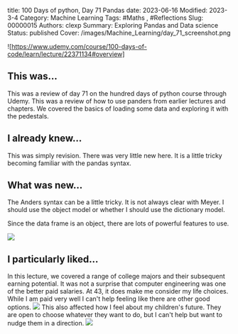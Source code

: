 title: 100 Days of python, Day 71 Pandas
date: 2023-06-16
Modified: 2023-3-4
Category: Machine Learning
Tags: #Maths , #Reflections
Slug: 00000015
Authors: clexp
Summary: Exploring Pandas and Data science
Status: published
Cover: /images/Machine_Learning/day_71_screenshot.png

![https://www.udemy.com/course/100-days-of-code/learn/lecture/22371134#overview]

## This was...

This was a review of day 71 on the hundred days of python course through Udemy. This was a review of how to use panders from earlier lectures and chapters. We covered the basics of loading some data and exploring it with the pedestals.

## I already knew...

This was simply revision. There was very little new here. It is a little tricky becoming familiar with the pandas syntax.

## What was new...

The Anders syntax can be a little tricky. It is not always clear with Meyer. I should use the object model or whether I should use the dictionary model.

Since the data frame is an object, there are lots of powerful features to use.

<img  src='/images/Machine_Learning/day_71_output.png'>

## I particularly liked...

In this lecture, we covered a range of college majors and their subsequent earning potential. It was not a surprise that computer engineering was one of the better paid salaries. At 43, it does make me consider my life choices. While I am paid very well I can't help feeling like there are other good options.
<img  src='/images/Machine_Learning/day_71_code.png'>
This also affected how I feel about my children's future. They are open to choose whatever they want to do, but I can't help but want to nudge them in a direction.
<img  src='/images/Machine_Learning/day_71_results.png'>
